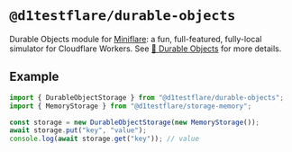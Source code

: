 # `@d1testflare/durable-objects`

Durable Objects module for [Miniflare](https://github.com/cloudflare/miniflare):
a fun, full-featured, fully-local simulator for Cloudflare Workers. See
[📌 Durable Objects](https://miniflare.dev/storage/durable-objects) for more
details.

## Example

```js
import { DurableObjectStorage } from "@d1testflare/durable-objects";
import { MemoryStorage } from "@d1testflare/storage-memory";

const storage = new DurableObjectStorage(new MemoryStorage());
await storage.put("key", "value");
console.log(await storage.get("key")); // value
```
